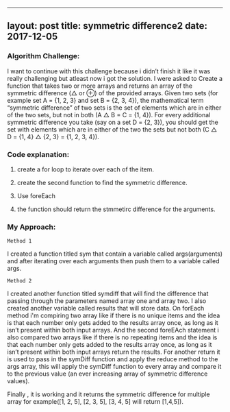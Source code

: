
---
layout: post
title: symmetric difference2
date: 2017-12-05
---

### Algorithm Challenge:

I want to continue with this challenge because i didn’t finish it like it was really challenging but atleast now i got the solution.  I were asked to Create a function that takes two or more arrays and returns an array of the symmetric difference (△ or ⊕) of the provided arrays. Given two sets (for example set A = {1, 2, 3} and set B = {2, 3, 4}), the mathematical term “symmetric difference” of two sets is the set of elements which are in either of the two sets, but not in both (A △ B = C = {1, 4}). For every additional symmetric difference you take (say on a set D = {2, 3}), you should get the set with elements which are in either of the two the sets but not both (C △ D = {1, 4} △ {2, 3} = {1, 2, 3, 4}).

### Code explanation: 

1. create a for loop to iterate over each of the item.

2. create the second function to find the symmetric difference.

3. Use foreEach

4. the function should return  the stmmetirc difference for the arguments.


### My Approach:
 	Method 1

I created a function titled sym that contain a variable called args(arguments) and after iterating over each arguments then push them to a variable called args.

	Method 2

I created another function titled symdiff that will find the difference that passing through the parameters named array one and array two.  I also created another variable called results that will store data.  On forEach method i'm compiring two array like if there is no unique items and the idea is that each number only gets added to the results array once, as long as it isn’t present within both input arrays. And the second foreEAch statement i also compared two arrays like if there is no repeating  items and the idea is that each number only gets added to the results array once, as long as it isn’t present within both input arrays return the results. For another return  it is used to pass in the symDiff function and apply the reduce method to the args array, this will apply the symDiff function to every array and compare it to the previous value (an ever increasing array of symmetric difference values).


Finally , it is working and it returns the symmetric difference for multiple array for example([1, 2, 5], [2, 3, 5], [3, 4, 5] will return [1,4,5]).
